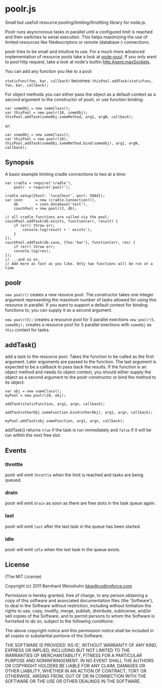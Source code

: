 # poolr.js

  Small but usefull resource pooling/limiting/throttling library for node.js.

  Poolr runs asyncronous tasks in parallel until a configured limit is
  reached and then switches to serial execution.
  This helps maximizing the use of limited resources like filedescriptors
  or remote (database-) connections.

  poolr tries to be small and intuitive to use. For a much more advanced
  implementation of resource pools take a look at
  [node-pool](https://github.com/coopernurse/node-pool).
  If you only want to pool http request, take a look at node's
  builtin [http.Agent.maxSockets](http://nodejs.org/docs/v0.4.0/api/http.html#agent.maxSockets).

  You can add any function you like to a pool:

  `staticFunc(foo, bar, callback)` becomes:
  `thisPool.addTask(staticFunc, foo, bar, callback);`

  For object methods you can either pass the object as a default context as a
  second argument to the constructor of poolr, or use function binding:

    var someObj = new someClass();
    var thisPool = new poolr(10, someObj);
    thisPool.addTask(someObj.someMethod, arg1, argN, callback);

  or:

    var someObj = new someClass();
    var thisPool = new poolr(10);
    thisPool.addTask(someObj.someMethod.bind(someObj), arg1, argN, callback);



## Synopsis

A basic example limiting cradle connections to two at a time:

    var cradle = require('cradle'),
        poolr  = require('poolr');

    cradle.setup({host: 'localhost', port: 5984});
    var conn      = new (cradle.Connection)(),
        db        = conn.database('test'),
        couchPool = new poolr(2, db);

    // all cradle functions are called via the pool:
    couchPool.addTask(db.exists, function(err, result) {
        if (err) throw err;
            console.log(result + ' exists');
        }
    });
    couchPool.addTask(db.save, {foo:'bar'}, function(err, res) {
        if (err) throw err;
        console.log(res);
    });
    // ...and so on.
    // Add more as fast as you like. Only two functions will be run at a time


## poolr

`new poolr()` ceates a new reource pool. The constructor takes one integer
argument representing the maximum number of tasks allowed for using this
resource in parallel.
If you want to support a default context for binding functions to, you can
supply it as a second argument.

  `new poolr(5);` creates a resource pool for 5 parallel exections
  `new poolr(5, someObj);` creates a resource pool for 5 parallel exections
  with `someObj` as `this` context for tasks.


## addTask()

add a task to the resource pool. Takes the function to be called as the
first argument. Later arguments are passed to the function.
The last argument is expected to be a callback to pass back the results.
If the function is an object method and needs its object context, you
should either supply the object as a second argument to the poolr constructor
or bind the method to its object:

    var obj = new someClass();
    myPool = new poolr(10, obj);

    addTask(staticFunction, arg1, argn, callback);

    addTask(otherObj.someFunction.bind(otherObj), arg1, argn, callback);

    myPool.addTask(obj.someFunction, arg1, argn, callback);

addTask() returns `true` if the task is run immediately and `false` if
it will be run within the next free slot.

## Events

### throttle

poolr will emit `throttle` when the limit is reached and tasks are being
queued.

### drain

poolr will emit `drain` as soon as there are free slots in the task queue
again.

### last

poolr will emit `last` after the last task in the queue has been started.

### idle

poolr will emit `idle` when the last task in the queue exists.


## License

(The MIT License)

Copyright (c) 2011 Bernhard Weisshuhn <bkw@codingforce.com>

Permission is hereby granted, free of charge, to any person obtaining
a copy of this software and associated documentation files (the
'Software'), to deal in the Software without restriction, including
without limitation the rights to use, copy, modify, merge, publish,
distribute, sublicense, and/or sell copies of the Software, and to
permit persons to whom the Software is furnished to do so, subject to
the following conditions:

The above copyright notice and this permission notice shall be
included in all copies or substantial portions of the Software.

THE SOFTWARE IS PROVIDED 'AS IS', WITHOUT WARRANTY OF ANY KIND,
EXPRESS OR IMPLIED, INCLUDING BUT NOT LIMITED TO THE WARRANTIES OF
MERCHANTABILITY, FITNESS FOR A PARTICULAR PURPOSE AND NONINFRINGEMENT.
IN NO EVENT SHALL THE AUTHORS OR COPYRIGHT HOLDERS BE LIABLE FOR ANY
CLAIM, DAMAGES OR OTHER LIABILITY, WHETHER IN AN ACTION OF CONTRACT,
TORT OR OTHERWISE, ARISING FROM, OUT OF OR IN CONNECTION WITH THE
SOFTWARE OR THE USE OR OTHER DEALINGS IN THE SOFTWARE.
